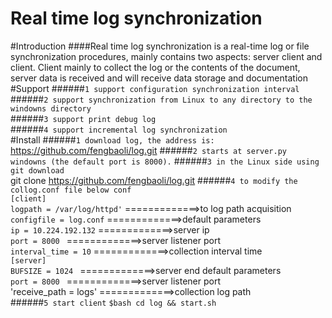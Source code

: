 Real time log synchronization 
======
#Introduction
####Real time log synchronization is a real-time log or file synchronization procedures, mainly contains two aspects: server client and client. Client mainly to collect the log or the contents of the document, server data is received and will receive data storage and documentation
#Support
######`1 support configuration synchronization interval`<br/>
######`2 support synchronization from Linux to any directory to the windowns directory`<br/>
######`3 support print debug log`<br/>
######`4 support incremental log synchronization`<br/>
#Install
######`1 download log, the address is: `
https://github.com/fengbaoli/log.git
######`2 starts at server.py windowns (the default port is 8000).`
######`3 in the Linux side using git download` <br/>
git clone  https://github.com/fengbaoli/log.git 
######`4 to modify the collog.conf file below conf` <br/>
`[client]`<br/>
`logpath = /var/log/httpd'`   =============>to log path acquisition<br/>
`configfile = log.conf`       =============>default parameters  <br/>
`ip = 10.224.192.132`       =============>server ip <br/>
`port = 8000 `                =============>server listener port <br/>
`interval_time = 10`          =============>collection interval time <br/>
`[server]`<br/>
`BUFSIZE = 1024 `             =============>server end default parameters<br/>
`port = 8000 `               =============>server listener port<br/>
'receive_path = logs'         =============>collection log path<br/>
######`5 start client`
`$bash cd log && start.sh` <br/>


